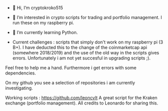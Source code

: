 - 👋 Hi, I’m cryptokroko515 

- 👀 I’m interested in crypto scripts for trading and portfolio management. I run these on my raspberry pi.

- 🌱 I’m currently learning Python.

- Current challenges : scripts that simply don't work on my raspberry pi (3 B+). I have deducted this to the change of the coinmarketcap api (somewhere 2018/2019) and the use of the old way in the scripts gives errors. Unfortunately i am not yet succesful in upgrading scripts ;).

Feel free to help me a hand. Furthermore i get errors with some dependencies. 

On my github you see a selection of repositories i am currently investigating. 

Working scripts :
https://github.com/leoncvlt A great script for the Kraken exchange (portfolio management). All credits to Leonardo for sharing this.
 

<!---
cryptokroko515/cryptokroko515 is a ✨ special ✨ repository because its `README.md` (this file) appears on your GitHub profile.
You can click the Preview link to take a look at your changes.
--->
